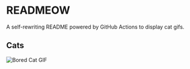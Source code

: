 # READMEOW

A self-rewriting README powered by GitHub Actions to display cat gifs.

## Cats

![Bored Cat GIF](https://media4.giphy.com/media/v1.Y2lkPTlhY2QwMmRhZXc2enh5N20zanVreG04NWp1NjA2aWhhcnZxeW5tenpycGo2eTd2aiZlcD12MV9naWZzX3NlYXJjaCZjdD1n/mlvseq9yvZhba/200.gif)
